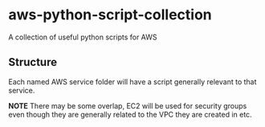 # aws-python-script-collection
A collection of useful python scripts for AWS

## Structure

Each named AWS service folder will have a script generally relevant to that service.

**NOTE** There may be some overlap, EC2 will be used for security groups even though they are generally related to the VPC they are created in etc.
